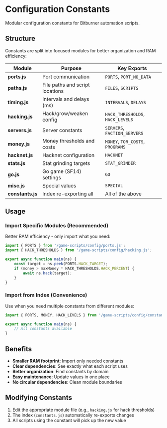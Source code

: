 # Configuration Constants

Modular configuration constants for Bitburner automation scripts.

## Structure

Constants are split into focused modules for better organization and RAM efficiency:

| Module | Purpose | Key Exports |
|--------|---------|-------------|
| **ports.js** | Port communication | `PORTS`, `PORT_NO_DATA` |
| **paths.js** | File paths and script locations | `FILES`, `SCRIPTS` |
| **timing.js** | Intervals and delays (ms) | `INTERVALS`, `DELAYS` |
| **hacking.js** | Hack/grow/weaken config | `HACK_THRESHOLDS`, `HACK_LEVELS` |
| **servers.js** | Server constants | `SERVERS`, `FACTION_SERVERS` |
| **money.js** | Money thresholds and costs | `MONEY`, `TOR_COSTS`, `PROGRAMS` |
| **hacknet.js** | Hacknet configuration | `HACKNET` |
| **stats.js** | Stat grinding targets | `STAT_GRINDER` |
| **go.js** | Go game (SF14) settings | `GO` |
| **misc.js** | Special values | `SPECIAL` |
| **constants.js** | Index re-exporting all | All of the above |

## Usage

### Import Specific Modules (Recommended)

Better RAM efficiency - only import what you need:

```javascript
import { PORTS } from '/game-scripts/config/ports.js';
import { HACK_THRESHOLDS } from '/game-scripts/config/hacking.js';

export async function main(ns) {
    const target = ns.peek(PORTS.HACK_TARGET);
    if (money > maxMoney * HACK_THRESHOLDS.HACK_PERCENT) {
        await ns.hack(target);
    }
}
```

### Import from Index (Convenience)

Use when you need multiple constants from different modules:

```javascript
import { PORTS, MONEY, HACK_LEVELS } from '/game-scripts/config/constants.js';

export async function main(ns) {
    // All constants available
}
```

## Benefits

- **Smaller RAM footprint**: Import only needed constants
- **Clear dependencies**: See exactly what each script uses
- **Better organization**: Find constants by domain
- **Easy maintenance**: Update values in one place
- **No circular dependencies**: Clean module boundaries

## Modifying Constants

1. Edit the appropriate module file (e.g., `hacking.js` for hack thresholds)
2. The index (`constants.js`) automatically re-exports changes
3. All scripts using the constant will pick up the new value
